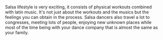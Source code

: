 Salsa lifestyle is very exciting, it consists of physical workouts combined with latin music.
It's not just about the workouts and the musics but the feelings you can obtain in the process.
Salsa dancers also travel a lot to congresses, meeting lots of people, enjoying new unknown places
while most of the time being with your dance company that is almost the same as your family.

